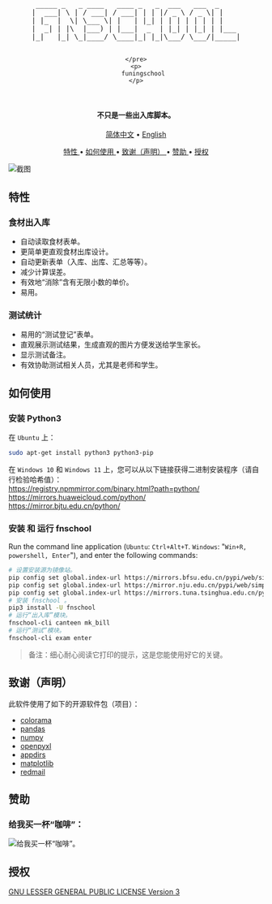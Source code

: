 
<div align="center">
    <pre>
 _____ _   _ ____   ____ _   _  ___   ___  _     
|  ___| \ | / ___| / ___| | | |/ _ \ / _ \| |    
| |_  |  \| \___ \| |   | |_| | | | | | | | |    
|  _| | |\  |___) | |___|  _  | |_| | |_| | |___ 
|_|   |_| \_|____/ \____|_| |_|\___/ \___/|_____|

    </pre>
    <p>
        funingschool
    </p>
</div>

<h4 align="center">
    不只是一些出入库脚本。
</h4>

<p align="center">
    <a href="https://gitee.com/larryw3i/funingschool/blob/master/Documentation/README/zh_CN.md">简体中文</a> •
    <a href="https://github.com/larryw3i/funingschool/blob/master/README.md">English</a>
</p>

<p align="center">
    <a href="#key-features">
        特性
    </a>
    •
    <a href="#how-to-use">
        如何使用
    </a>
    •
    <a href="#credits">
        致谢（声明）
    </a>
    •
    <a href="#support">
        赞助
    </a>
    •
    <a href="#license">
        授权
    </a>
</p>

![截图](https://gitee.com/larryw3i/funingschool/raw/master/Documentation/images/9432e132-f8cd-11ee-8ee6-f37309efa64b.png)

<h2 id="key-features">
    特性
</h2>

<h3>
    食材出入库
</h3>

* 自动读取食材表单。
* 更简单更直观食材出库设计。
* 自动更新表单（入库、出库、汇总等等）。
* 减少计算误差。
* 有效地“消除”含有无限小数的单价。
* 易用。

<h3>
    测试统计
</h3>

* 易用的“测试登记”表单。
* 直观展示测试结果，生成直观的图片方便发送给学生家长。
* 显示测试备注。
* 有效协助测试相关人员，尤其是老师和学生。

<h2 id="how-to-use">
    如何使用
</h2>

<h3>
    安装 Python3
</h3>
<p>

在 `Ubuntu` 上：

```bash
sudo apt-get install python3 python3-pip
```  
在 `Windows 10` 和 `Windows 11` 上，您可以从以下链接获得二进制安装程序（请自行检验哈希值）：  
https://registry.npmmirror.com/binary.html?path=python/  
https://mirrors.huaweicloud.com/python/  
https://mirror.bjtu.edu.cn/python/  
</p>

<h3>
    安装 和 运行 fnschool 
</h3>

<p>

Run the command line application (`Ubuntu`: `Ctrl+Alt+T`. `Windows`: "`Win+R, powershell, Enter`"), and enter the following commands:

</p>

```bash
# 设置安装源为镜像站。
pip config set global.index-url https://mirrors.bfsu.edu.cn/pypi/web/simple # 或
pip config set global.index-url https://mirror.nju.edu.cn/pypi/web/simple # 或
pip config set global.index-url https://mirrors.tuna.tsinghua.edu.cn/pypi/web/simple
# 安装 fnschool 。
pip3 install -U fnschool
# 运行“出入库”模块。
fnschool-cli canteen mk_bill
# 运行“测试”模块。
fnschool-cli exam enter
```

>备注：细心耐心阅读它打印的提示，这是您能使用好它的关键。

<h2 id="credits">
    致谢（声明）
</h2>
<p>
    此软件使用了如下的开源软件包（项目）：
    <ul>
        <li><a href="https://github.com/tartley/colorama">colorama</a></li>
        <li><a href="https://pandas.pydata.org/">pandas</a></li>
        <li><a href="https://numpy.org/">numpy</a></li>
        <li><a href="https://openpyxl.readthedocs.io/">openpyxl</a></li>
        <li><a href="http://github.com/ActiveState/appdirs">appdirs</a></li>
        <li><a href="https://matplotlib.org/">matplotlib</a></li>
        <li><a href="https://github.com/Miksus/red-mail">redmail</a></li>
    </ul>
</p>

<h2 id="support">
    赞助
</h2>
<h3>
    给我买一杯“咖啡”：
</h3>  

![给我买一杯“咖啡”。](https://gitee.com/larryw3i/funingschool/raw/master/Documentation/images/9237879a-f8d5-11ee-8411-23057db0a773.jpeg)

<h2 id="license">
    授权
</h2>

<a href="https://gitee.com/larryw3i/funingschool/blob/master/LICENSE">
    GNU LESSER GENERAL PUBLIC LICENSE Version 3
</a>
